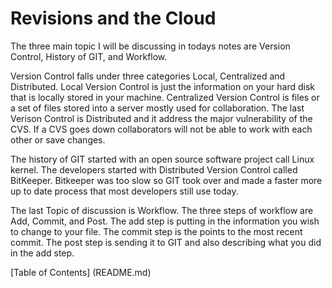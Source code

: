 # Revisions and the Cloud 

The three main topic I will be discussing in todays notes are Version Control, History of GIT, and Workflow.

Version Control falls under three categories Local, Centralized and Distributed. Local Version Control is just the information on your hard disk that is locally stored in your machine. Centralized Version Control is files or a set of files stored into a server mostly used for collaboration. The last Verison Control is Distributed and it address the major vulnerability of the CVS. If a CVS goes down collaborators will not be able to work with each other or save changes.

The history of GIT started with an open source software project call Linux kernel. The developers started with Distributed Version Control called BitKeeper. Bitkeeper was too slow so GIT took over and made a faster more up to date process that most developers still use today.

The last Topic of discussion is Workflow. The three steps of workflow are Add, Commit, and Post. The add step is putting in the information you wish to change to your file. The commit step is the points to the most recent commit. The post step is sending it to GIT and also describing what you did in the add step.

[Table of Contents] (README.md)
